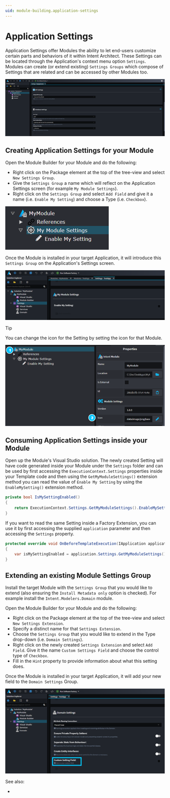 ```yaml
---
uid: module-building.application-settings
---
```

# Application Settings

Application Settings offer Modules the ability to let end-users customize certain parts and behaviors of it within Intent Architect. These Settings can be located through the Application's context menu option `Settings`. Modules can create (or extend existing) `Settings Groups` which compose of Settings that are related and can be accessed by other Modules too.

![Application Settings Example](images/application-module-settings.png)

## Creating Application Settings for your Module

Open the Module Builder for your Module and do the following:

- Right click on the Package element at the top of the tree-view and select `New Settings Group`.
- Give the `Settings Group` a name which will reflect on the Application Settings screen (for example `My Module Settings`).
- Right click on the `Settings Group` and select `Add Field` and give it a name (i.e. `Enable My Setting`) and choose a Type (i.e. `Checkbox`).

![My Modules Setting Example](images/my-module-settings-example.png)

Once the Module is installed in your target Application, it will introduce this `Settings Group` on the Application's Settings screen.

![My Modules Settings Screen Example](images/my-module-settings-screen-example.png)

> [!TIP]
> You can change the icon for the Setting by setting the icon for that Module.
>
> ![Change Settings Icon](images/change-settings-icon.png)

## Consuming Application Settings inside your Module

Open up the Module's Visual Studio solution. The newly created Setting will have code generated inside your Module under the `Settings` folder and can be used by first accessing the `ExecutionContext.Settings` properties inside your Template code and then using the `GetMyModuleSettings()` extension method you can read the value of `Enable My Setting` by using the `EnableMySetting()` extension method.

```csharp
private bool IsMySettingEnabled()
{
    return ExecutionContext.Settings.GetMyModuleSettings().EnableMySetting();
}
```

If you want to read the same Setting inside a Factory Extension, you can use it by first accessing the supplied `application` parameter and then accessing the `Settings` property.

```csharp
protected override void OnBeforeTemplateExecution(IApplication application)
{
    var isMySettingEnabled = application.Settings.GetMyModuleSettings().EnableMySetting();
}
```

## Extending an existing Module Settings Group

Install the target Module with the `Settings Group` that you would like to extend (also ensuring the `Install Metadata only` option is checked). For example install the `Intent.Modelers.Domain` module.

Open the Module Builder for your Module and do the following:

- Right click on the Package element at the top of the tree-view and select `New Settings Extension`.
- Specify a distinct name for that `Settings Extension`.
- Choose the `Settings Group` that you would like to extend in the Type drop-down (i.e. `Domain Settings`).
- Right click on the newly created `Settings Extension` and select `Add Field`. Give it the name `Custom Settings Field` and choose the control type of `Checkbox`.
- Fill in the `Hint` property to provide information about what this setting does.

Once the Module is installed in your target Application, it will add your new field to the `Domain Settings` Group.

![My Modules Setting Extension Example](images/my-module-settings-extension-example.png)

See also:

- [](xref:module-building.application-templates.how-to-create-application-templates#for-module-settings)